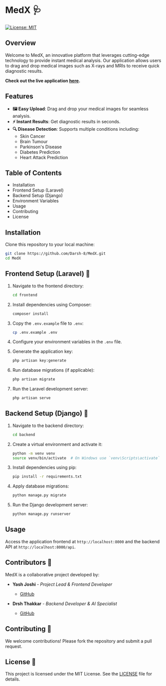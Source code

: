 # MedX 🩺

[![License: MIT](https://img.shields.io/badge/License-MIT-yellow.svg)](https://opensource.org/licenses/MIT)

## Overview

Welcome to MedX, an innovative platform that leverages cutting-edge technology to provide instant medical analysis. Our application allows users to drag and drop medical images such as X-rays and MRIs to receive quick diagnostic results.

**Check out the live application [here](https://mvp.medinnov.tech).**

## Features

- **🖼️ Easy Upload**: Drag and drop your medical images for seamless analysis.
- **⚡ Instant Results**: Get diagnostic results in seconds.
- **🔍 Disease Detection**: Supports multiple conditions including:
  - Skin Cancer
  - Brain Tumour
  - Parkinson's Disease
  - Diabetes Prediction
  - Heart Attack Prediction

## Table of Contents

- Installation
- Frontend Setup (Laravel)
- Backend Setup (Django)
- Environment Variables
- Usage
- Contributing
- License

## Installation

Clone this repository to your local machine:

```bash
git clone https://github.com/Darsh-8/MedX.git
cd MedX
```

## Frontend Setup (Laravel) 🚀

1. Navigate to the frontend directory:

    ```bash
    cd frontend
    ```

2. Install dependencies using Composer:

    ```bash
    composer install
    ```

3. Copy the `.env.example` file to `.env`:

    ```bash
    cp .env.example .env
    ```

4. Configure your environment variables in the `.env` file.

5. Generate the application key:

    ```bash
    php artisan key:generate
    ```

6. Run database migrations (if applicable):

    ```bash
    php artisan migrate
    ```

7. Run the Laravel development server:

    ```bash
    php artisan serve
    ```


## Backend Setup (Django) 🐍

1. Navigate to the backend directory:

    ```bash
    cd backend
    ```

2. Create a virtual environment and activate it:

    ```bash
    python -m venv venv
    source venv/bin/activate  # On Windows use `venv\Scripts\activate`
    ```

3. Install dependencies using pip:

    ```bash
    pip install -r requirements.txt
    ```

4. Apply database migrations:

    ```bash
    python manage.py migrate
    ```

5. Run the Django development server:

    ```bash
    python manage.py runserver
    ```

## Usage

Access the application frontend at `http://localhost:8000` and the backend API at `http://localhost:8000/api`.


## Contributors 🤝

MedX is a collaborative project developed by:

- **Yash Joshi** - *Project Lead & Frontend Developer*
  - [GitHub](https://github.com/ironmark72)
  
- **Drsh Thakkar** - *Backend Developer & AI Specialist*
  - [GitHub](https://github.com/Darsh-8)


## Contributing 🤝

We welcome contributions! Please fork the repository and submit a pull request.


## License 📄

This project is licensed under the MIT License. See the [LICENSE](LICENSE) file for details.
